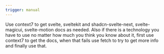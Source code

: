 ```yaml
---
trigger: manual
---
```


Use context7 to get svelte, sveltekit and shadcn-svelte-next, svelte-magicui, svelte-motion docs as needed. Also if there is a technology you have to use no matter how much you think you know about it, first use context7 to get the docs, when that fails use fetch to try to get more info and finally use that.